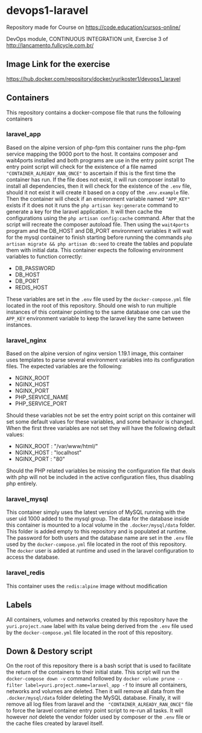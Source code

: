 # devops1-laravel
Repository made for Course on https://code.education/cursos-online/

DevOps module, CONTINUOUS INTEGRATION unit, Exercise 3 of http://lancamento.fullcycle.com.br/

## Image Link for the exercise
https://hub.docker.com/repository/docker/yurikoster1/devops1_laravel

## Containers
This repository contains a docker-compose file that runs the following containers

### laravel_app
Based on the alpine version of php-fpm this container runs the php-fpm service mapping the 9000 port to the host.
It contains composer and wait4ports installed and both programs are use in the entry point script
The entry point script will check for the existence of a file named `"CONTAINER_ALREADY_RAN_ONCE"` to ascertain if this is the first time the container has run.
If the file does not exist, it will run composer install to install all dependencies,
 then it will check for the existence of the `.env` file, should it not exist it will create it based on a copy of the `.env.example` file.
Then the container will check if an environment variable named `"APP_KEY"` exists if it does not it runs the `php artisan key:generate` command to generate a key for the laravel application.
It will then cache the configurations using the `php artisan config:cache` command.
After that the script will recreate the composer autoload file.
Then using the `wait4ports` program and the DB_HOST and DB_PORT environment variables it will wait for the mysql container to finish starting before running the commands `php artisan migrate && php artisan db:seed` to create the tables and populate them with initial data.
This container expects the following environment variables to function correctly:
* DB_PASSWORD
* DB_HOST
* DB_PORT
* REDIS_HOST

These variables are set in the `.env` file used by the `docker-compose.yml` file located in the root of this repository.
Should one wish to run multiple instances of this container pointing to the same database one can use the `APP_KEY` environment variable to keep the laravel key the same between instances. 
### laravel_nginx
Based on the alpine version of nginx version 1.19.1 image, this container uses templates to parse several environment variables into its configuration files.
The expected variables are the following:
* NGINX_ROOT
* NGINX_HOST
* NGINX_PORT
* PHP_SERVICE_NAME
* PHP_SERVICE_PORT

Should these variables not be set the entry point script on this container will set some default values for these variables, and some behavior is changed.
When the  first three variables are not set they will have the following default values:
* NGINX_ROOT : "/var/www/html/"
* NGINX_HOST : "localhost"
* NGINX_PORT : "80"

Should the PHP related variables be missing the configuration file that deals with php will not be included in the active configuration files, thus disabling php entirely.
### laravel_mysql
This container simply uses the latest version of MySQL running with the user uid 1000 added to the mysql group.
The data for the database inside this container is mounted to a local volume in the `.docker/mysql/data` folder. This folder is added empty to this repository and is populated at runtime.
The password for both users and the database name are set in the `.env` file used by the `docker-compose.yml` file located in the root of this repository.
The `docker` user is added at runtime and used in the laravel configuration to access the database.

### laravel_redis
This container uses the `redis:alpine` image without modification

## Labels
All containers, volumes and networks created by this repository have the `yuri.project.name` label with its value being derived from the `.env` file used by the `docker-compose.yml` file located in the root of this repository.

## Down & Destory script
On the root of this repository there is a bash script that is used to facilitate the return of the containers to their initial state.
This script will run the `docker-compose down -v` command followed by `docker volume prune --filter label=yuri.project.name=laravel_app -f` to insure all containers, networks and volumes are deleted.
Then it will remove all data from the `.docker/mysql/data` folder deleting the MySQL database.
Finally, it will remove all log files from laravel and the  ` "CONTAINER_ALREADY_RAN_ONCE"` file to force the laravel container entry point script to re-run all tasks.
It will however *not* delete the vendor folder used by composer or the `.env` file or the cache files created by laravel itself.
